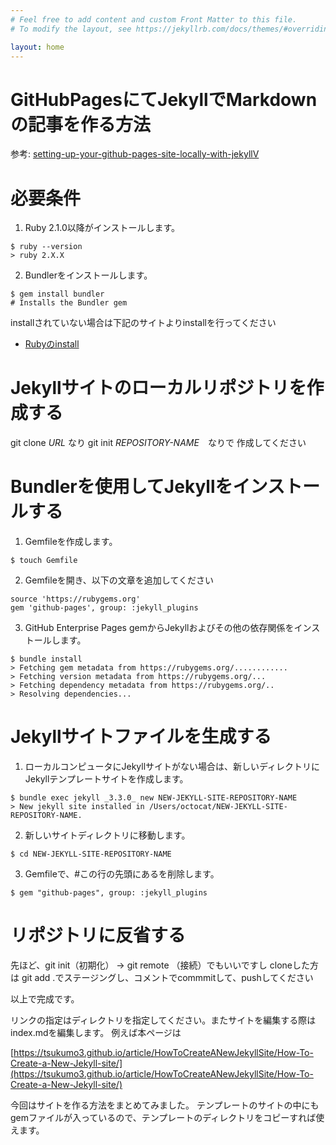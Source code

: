 ```yaml
---
# Feel free to add content and custom Front Matter to this file.
# To modify the layout, see https://jekyllrb.com/docs/themes/#overriding-theme-defaults

layout: home
---
```


# GitHubPagesにてJekyllでMarkdownの記事を作る方法

参考: [setting-up-your-github-pages-site-locally-with-jekyllV](https://docs.github.com/ja/enterprise/2.14/user/articles/setting-up-your-github-pages-site-locally-with-jekyll)

# 必要条件

1. Ruby 2.1.0以降がインストールします。
```
$ ruby --version
> ruby 2.X.X
```

2. Bundlerをインストールします。
```
$ gem install bundler
# Installs the Bundler gem
```
installされていない場合は下記のサイトよりinstallを行ってください
- [Rubyのinstall](https://www.ruby-lang.org/en/downloads/)

# Jekyllサイトのローカルリポジトリを作成する

git clone *URL* なり git init *REPOSITORY-NAME*　なりで
作成してください

# Bundlerを使用してJekyllをインストールする

1. Gemfileを作成します。
```
$ touch Gemfile
```
2. Gemfileを開き、以下の文章を追加してください
```
source 'https://rubygems.org'
gem 'github-pages', group: :jekyll_plugins
```
3. GitHub Enterprise Pages gemからJekyllおよびその他の依存関係をインストールします。
```
$ bundle install
> Fetching gem metadata from https://rubygems.org/............
> Fetching version metadata from https://rubygems.org/...
> Fetching dependency metadata from https://rubygems.org/..
> Resolving dependencies...
```

# Jekyllサイトファイルを生成する

1. ローカルコンピュータにJekyllサイトがない場合は、新しいディレクトリにJekyllテンプレートサイトを作成します。
```
$ bundle exec jekyll _3.3.0_ new NEW-JEKYLL-SITE-REPOSITORY-NAME
> New jekyll site installed in /Users/octocat/NEW-JEKYLL-SITE-REPOSITORY-NAME.
```

2. 新しいサイトディレクトリに移動します。
```
$ cd NEW-JEKYLL-SITE-REPOSITORY-NAME
```

3. Gemfileで、#この行の先頭にあるを削除します。
```
$ gem "github-pages", group: :jekyll_plugins
```

# リポジトリに反省する

先ほど、git init（初期化） -> git remote （接続）でもいいですし
cloneした方は git add .でステージングし、コメントでcommmitして、pushしてください

以上で完成です。

リンクの指定はディレクトリを指定してください。またサイトを編集する際はindex.mdを編集します。
例えば本ページは

[https://tsukumo3.github.io/article/HowToCreateANewJekyllSite/How-To-Create-a-New-Jekyll-site/](https://tsukumo3.github.io/article/HowToCreateANewJekyllSite/How-To-Create-a-New-Jekyll-site/)

今回はサイトを作る方法をまとめてみました。
テンプレートのサイトの中にもgemファイルが入っているので、テンプレートのディレクトリをコピーすれば使えます。